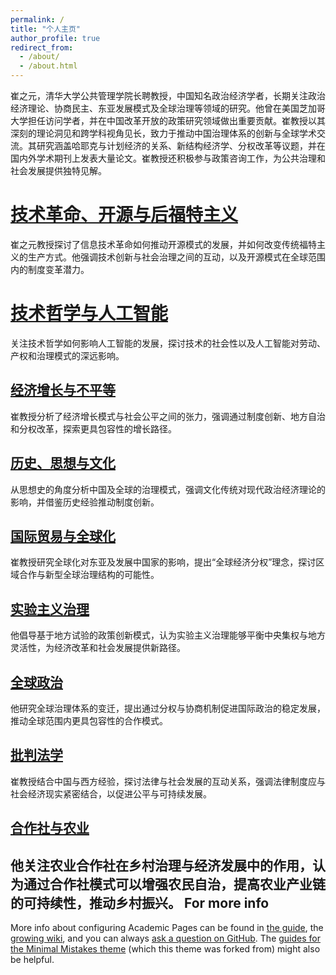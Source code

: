 ```yaml
---
permalink: /
title: "个人主页"
author_profile: true
redirect_from: 
  - /about/
  - /about.html
---
```


崔之元，清华大学公共管理学院长聘教授，中国知名政治经济学者，长期关注政治经济理论、协商民主、东亚发展模式及全球治理等领域的研究。他曾在美国芝加哥大学担任访问学者，并在中国改革开放的政策研究领域做出重要贡献。崔教授以其深刻的理论洞见和跨学科视角见长，致力于推动中国治理体系的创新与全球学术交流。其研究涵盖哈耶克与计划经济的关系、新结构经济学、分权改革等议题，并在国内外学术期刊上发表大量论文。崔教授还积极参与政策咨询工作，为公共治理和社会发展提供独特见解。

[技术革命、开源与后福特主义](https://www.aisixiang.com/data/146278.html)
======
崔之元教授探讨了信息技术革命如何推动开源模式的发展，并如何改变传统福特主义的生产方式。他强调技术创新与社会治理之间的互动，以及开源模式在全球范围内的制度变革潜力。

[技术哲学与人工智能](https://www.aisixiang.com/data/146278.html)
======
关注技术哲学如何影响人工智能的发展，探讨技术的社会性以及人工智能对劳动、产权和治理模式的深远影响。

[经济增长与不平等](https://www.aisixiang.com/data/146278.html)
------
崔教授分析了经济增长模式与社会公平之间的张力，强调通过制度创新、地方自治和分权改革，探索更具包容性的增长路径。

[历史、思想与文化](https://www.aisixiang.com/data/146278.html)
------
从思想史的角度分析中国及全球的治理模式，强调文化传统对现代政治经济理论的影响，并借鉴历史经验推动制度创新。

[国际贸易与全球化](https://www.aisixiang.com/data/146278.html)
------
崔教授研究全球化对东亚及发展中国家的影响，提出“全球经济分权”理念，探讨区域合作与新型全球治理结构的可能性。

[实验主义治理](https://www.aisixiang.com/data/146278.html)
------
他倡导基于地方试验的政策创新模式，认为实验主义治理能够平衡中央集权与地方灵活性，为经济改革和社会发展提供新路径。

[全球政治](https://www.aisixiang.com/data/146278.html)
------
他研究全球治理体系的变迁，提出通过分权与协商机制促进国际政治的稳定发展，推动全球范围内更具包容性的合作模式。

[批判法学](https://www.aisixiang.com/data/146278.html)
------
崔教授结合中国与西方经验，探讨法律与社会发展的互动关系，强调法律制度应与社会经济现实紧密结合，以促进公平与可持续发展。

[合作社与农业](https://www.aisixiang.com/data/146278.html)
------
他关注农业合作社在乡村治理与经济发展中的作用，认为通过合作社模式可以增强农民自治，提高农业产业链的可持续性，推动乡村振兴。
For more info
------
More info about configuring Academic Pages can be found in [the guide](https://academicpages.github.io/markdown/), the [growing wiki](https://github.com/academicpages/academicpages.github.io/wiki), and you can always [ask a question on GitHub](https://github.com/academicpages/academicpages.github.io/discussions). The [guides for the Minimal Mistakes theme](https://mmistakes.github.io/minimal-mistakes/docs/configuration/) (which this theme was forked from) might also be helpful.
